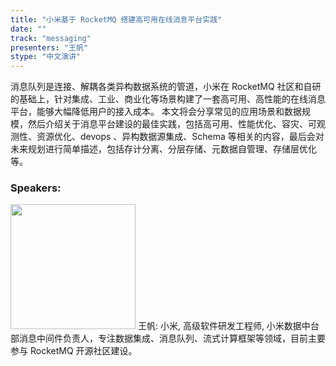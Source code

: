 ```yaml
---
title: "小米基于 RocketMQ 搭建高可用在线消息平台实践"
date: "" 
track: "messaging"
presenters: "王帆"
stype: "中文演讲"
---
```

消息队列是连接、解耦各类异构数据系统的管道，小米在 RocketMQ 社区和自研的基础上，针对集成、工业、商业化等场景构建了一套高可用、高性能的在线消息平台，能够大幅降低用户的接入成本。
本文将会分享常见的应用场景和数据规模，然后介绍关于消息平台建设的最佳实践，包括高可用、性能优化、容灾、可观测性、资源优化、devops 、异构数据源集成、Schema 等相关的内容，最后会对未来规划进行简单描述，包括存计分离、分层存储、元数据自管理、存储层优化等。
 ### Speakers: 
 <img src="images/speaker/1047.png" width="200" />
 王帆: 小米, 高级软件研发工程师, 小米数据中台部消息中间件负责人，专注数据集成、消息队列、流式计算框架等领域，目前主要参与 RocketMQ 开源社区建设。
 